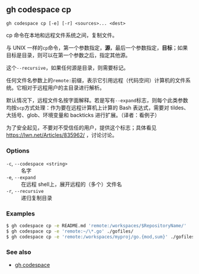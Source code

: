 ## gh codespace cp

```
gh codespace cp [-e] [-r] <sources>... <dest>
```

cp 命令在本地和远程文件系统之间，复制文件。

与 UNIX 一样的`cp`命令，第一个参数指定，**源**，最后一个参数指定，**目标**；如果目标是目录，则可以在第一个参数之后，指定其他源。

这个`--recursive`，如果任何源是目录，则需要标记。

任何文件名参数上的`remote:`前缀，表示它引用远程（代码空间）计算机的文件系统。它相对于远程用户的主目录进行解析。

默认情况下，远程文件名按字面解释。若是写有`--expand`标志，则每个此类参数均按`scp`方式处理：作为要在远程计算机上计算的 Bash 表达式，需要对 tildes、大括号、glob、环境变量和 backticks 进行扩展。（译者：看例子）

为了安全起见，不要对不受信任的用户，提供这个标志；具体看见 <https://lwn.net/Articles/835962/> ，讨论讨论。

### Options

<dl class="flags">
	<dt><code>-c</code>, <code>--codespace &lt;string&gt;</code></dt>
	<dd>名字</dd>

<dt><code>-e</code>, <code>--expand</code></dt>
<dd>在远程 shell上，展开远程的（多个）文件名</dd>

<dt><code>-r</code>, <code>--recursive</code></dt>
<dd>递归复制目录</dd>

</dl>

### Examples

```bash
$ gh codespace cp -e README.md 'remote:/workspaces/$RepositoryName/'
$ gh codespace cp -e 'remote:~/\*.go' ./gofiles/
$ gh codespace cp -e 'remote:/workspaces/myproj/go.{mod,sum}' ./gofiles/
```

### See also

- [gh codespace](./gh_codespace.zh.md)

